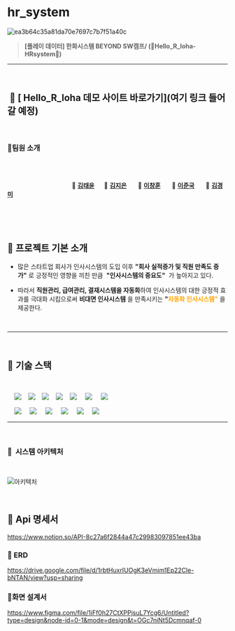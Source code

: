 # hr_system

![ea3b64c35a81da70e7697c7b7f51a40c](https://github.com/kkm4232/be02-pre-Jenkins-practice/assets/149145532/27cbc02e-0c2f-48d9-8acc-53115237b506)




> **[플레이 데이터] 한화시스템 BEYOND SW캠프/ (🔶Hello_R_loha-HRsystem🔶)**
---


<br>

## &nbsp;🌺 [ Hello_R_loha 데모 사이트 바로가기](여기 링크 들어갈 예정)

<br>

### 🪷팀원 소개

<br><br>

&nbsp;　&nbsp;　&nbsp;　&nbsp;　&nbsp;　&nbsp;　&nbsp;　&nbsp;　 🎸 **[김태윤](https://github.com/thanks9807)**&nbsp;　 🎺 **[김지은](https://github.com/jiieunn2)** &nbsp;　 🥁 **[이창훈](https://github.com/LCH-97)** &nbsp;　 🎹 **[이준국](https://github.com/Lee-Jun-Guk)** &nbsp;　 🎤 **[김경미](https://github.com/kkm4232)**
<br><br><br><br><br>


## 💐 프로젝트 기본 소개
- 많은 스타트업 회사가 인사시스템의 도입 이후 **"회사 실적증가 및 직원 만족도 증가"** 로 긍정적인 영향을 끼친 만큼  &nbsp;**"인사시스템의 중요도"** &nbsp;가 높아지고 있다.
  
- 따라서 **직원관리, 급여관리, 결재시스템을 자동화**하여 인사시스템의 대한 긍정적 효과를 극대화 시킴으로써  **비대면 인사시스템** 을 만족시키는 **"<span style="color:Orange">자동화 인사시스템"</span>** 을 제공한다.

<br>

---

<br>

## 🌸 기술 스택

<br>

&nbsp;&nbsp;&nbsp;&nbsp;<img src="https://img.shields.io/badge/HTML5-E34F26?style=flat&logo=HTML5&logoColor=white">&nbsp;&nbsp;&nbsp;&nbsp;<img src="https://img.shields.io/badge/CSS-1572B6?style=flat&logo=CSS3&logoColor=white&color=darkblue">&nbsp;&nbsp;&nbsp;&nbsp;<img src="https://img.shields.io/badge/JavaScript-F7DF1E?style=flat&logo=JavaScript&logoColor=black">&nbsp;&nbsp;&nbsp;&nbsp;<img src="https://img.shields.io/badge/Vue-FC08D?style=flat&logo=Vue.js&logoColor=black&color=lightgreen">&nbsp;&nbsp;&nbsp;&nbsp;<img src="https://img.shields.io/badge/Ununtu-E95420?style=flat&logo=Ubuntu&logoColor=black&color=darkorange">
&nbsp;&nbsp;&nbsp;&nbsp;<img src="https://img.shields.io/badge/nginx-%23009639.svg?style=flat&logo=nginx&logoColor=white"></a>
&nbsp;&nbsp;&nbsp;&nbsp;<img src="https://img.shields.io/badge/Pinia-0285C9?style=flat&color=dark"></a></a>
<br>

&nbsp;&nbsp;&nbsp;&nbsp;<img src="https://img.shields.io/badge/GitHub-181717?style=flat&logo=GitHub&logoColor=white&color=black"></a></a>
&nbsp;&nbsp;&nbsp;&nbsp;<img src="https://img.shields.io/badge/Git-F05032?style=flat&logo=Git&logoColor=white&color=ffa500"></a></a>
&nbsp;&nbsp;&nbsp;&nbsp;<img src="https://img.shields.io/badge/MariaDB-003545?style=flat&logo=mariaDB&logoColor=white"/></a></a>
&nbsp;&nbsp;&nbsp;&nbsp;<img src="https://img.shields.io/badge/Amazon AWS-232F3E?style=flat&logo=AmazonAWS&logoColor=black&color=orange"/></a></a>
&nbsp;&nbsp;&nbsp;&nbsp;<img src="https://img.shields.io/badge/Amazon S3-569A31?style=flat&logo=Amazon S3&logoColor=white&color=red"/></a></a>
&nbsp;&nbsp;&nbsp;&nbsp;<img src="https://img.shields.io/badge/Amazon%20EC2-FF9900?style=flat&logo=Amazon%20EC2&logoColor=white"></a></a>

---

<br>

### 🌷&nbsp;&nbsp;시스템 아키텍처

<br>

![아키텍처](https://github.com/kkm4232/be02-1st-kkm-practice/assets/149145532/a3fc3d4a-01cc-494c-a46a-135016b7fdd3)

<br>


## 🌹 Api 명세서

https://www.notion.so/API-8c27a6f2844a47c29983097851ee43ba


### 🌻 ERD

https://drive.google.com/file/d/1rbtHuxrIUOgK3eVmim1Ep22Cle-bNTAN/view?usp=sharing


### 🌼화면 설계서

https://www.figma.com/file/1iFf0h27CtXPPjsuL7Ycg6/Untitled?type=design&node-id=0-1&mode=design&t=OGc7niNt5Dcmnqaf-0



